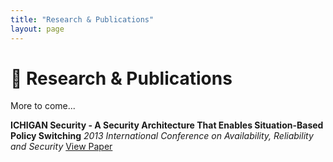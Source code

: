 ```yaml
---
title: "Research & Publications"
layout: page
---
```


# 🧪 Research & Publications

More to come...

**ICHIGAN Security - A Security Architecture That Enables Situation-Based Policy Switching** 
_2013 International Conference on Availability, Reliability and Security_
[View Paper](https://ieeexplore.ieee.org/document/6657285)

